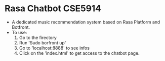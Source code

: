 # Rasa Chatbot CSE5914
- A dedicated music recommendation system based on Rasa Platform and Botfront.
- To use:
  1. Go to the firectory
  2. Run 'Sudo borfront up'
  3. Go to 'localhost:8888' to see infos
  4. Click on the 'index.html' to get access to the chatbot page.
